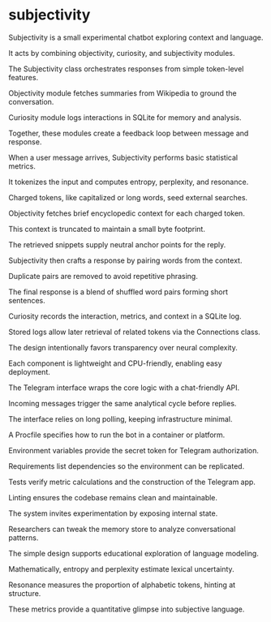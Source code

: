 # subjectivity

Subjectivity is a small experimental chatbot exploring context and language.

It acts by combining objectivity, curiosity, and subjectivity modules.

The Subjectivity class orchestrates responses from simple token-level features.

Objectivity module fetches summaries from Wikipedia to ground the conversation.

Curiosity module logs interactions in SQLite for memory and analysis.

Together, these modules create a feedback loop between message and response.

When a user message arrives, Subjectivity performs basic statistical metrics.

It tokenizes the input and computes entropy, perplexity, and resonance.

Charged tokens, like capitalized or long words, seed external searches.

Objectivity fetches brief encyclopedic context for each charged token.

This context is truncated to maintain a small byte footprint.

The retrieved snippets supply neutral anchor points for the reply.

Subjectivity then crafts a response by pairing words from the context.

Duplicate pairs are removed to avoid repetitive phrasing.

The final response is a blend of shuffled word pairs forming short sentences.

Curiosity records the interaction, metrics, and context in a SQLite log.

Stored logs allow later retrieval of related tokens via the Connections class.

The design intentionally favors transparency over neural complexity.

Each component is lightweight and CPU-friendly, enabling easy deployment.

The Telegram interface wraps the core logic with a chat-friendly API.

Incoming messages trigger the same analytical cycle before replies.

The interface relies on long polling, keeping infrastructure minimal.

A Procfile specifies how to run the bot in a container or platform.

Environment variables provide the secret token for Telegram authorization.

Requirements list dependencies so the environment can be replicated.

Tests verify metric calculations and the construction of the Telegram app.

Linting ensures the codebase remains clean and maintainable.

The system invites experimentation by exposing internal state.

Researchers can tweak the memory store to analyze conversational patterns.

The simple design supports educational exploration of language modeling.

Mathematically, entropy and perplexity estimate lexical uncertainty.

Resonance measures the proportion of alphabetic tokens, hinting at structure.

These metrics provide a quantitative glimpse into subjective language.
